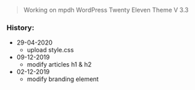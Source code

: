 > Working on mpdh WordPress Twenty Eleven Theme V 3.3

### History:
- 29-04-2020
  - upload style.css
- 09-12-2019
  - modify articles h1 & h2
- 02-12-2019
  - modify branding element

